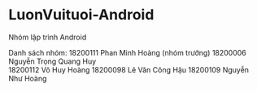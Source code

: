 # LuonVuituoi-Android
Nhóm lập trình Android

Danh sách nhóm:
18200111	Phan Minh Hoàng	(nhóm trưởng)
18200006	Nguyễn Trọng Quang Huy	
18200112	Võ Huy Hoàng
18200098	Lê Văn Công Hậu	
18200109	Nguyễn Như Hoàng
